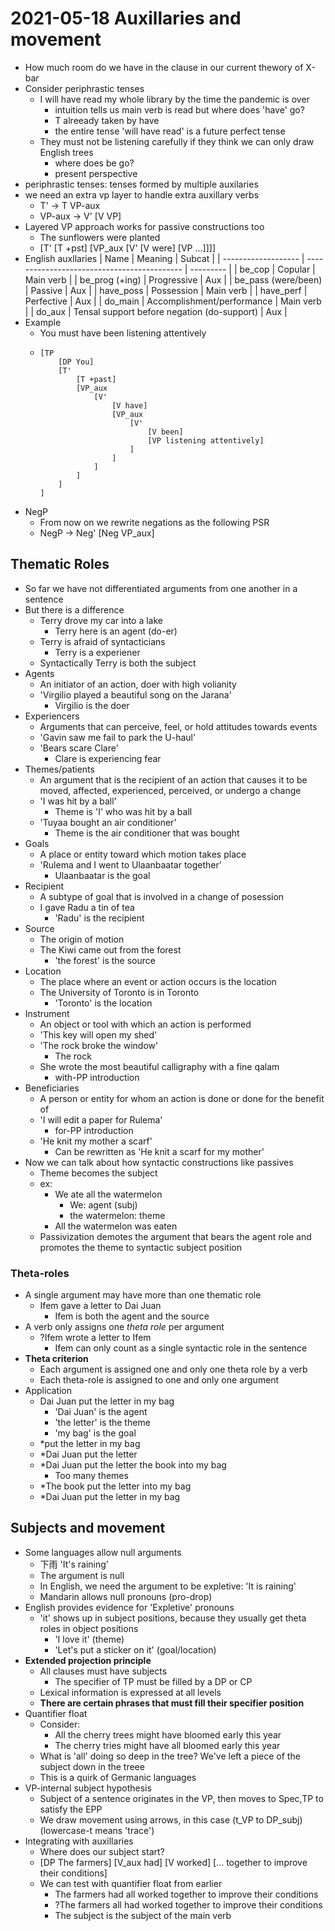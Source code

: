 # 2021-05-18 Auxillaries and movement

* How much room do we have in the clause in our current thewory of X-bar
* Consider periphrastic tenses
  * I will have read my whole library by the time the pandemic is over
    * intuition tells us main verb is read but where does 'have' go?
    * T alreeady taken by have
    *  the entire tense 'will have read' is a future perfect tense
  * They must not be listening carefully if they think we can only draw English trees
    * where does be go?
    * present perspective
* periphrastic tenses: tenses formed by multiple auxilaries
* we need an extra vp layer to handle extra auxillary verbs
  * T' -> T VP-aux
  * VP-aux -> V' [V VP]
* Layered VP approach works for passive constructions too
  * The sunflowers were planted
  * [T' [T +pst] [VP_aux [V' [V were] [VP ...]]]]
* English auxllaries
  | Name                | Meaning                                     | Subcat    |
  | ------------------- | ------------------------------------------- | --------- |
  | be_cop              | Copular                                     | Main verb |
  | be_prog (+ing)      | Progressive                                 | Aux       |
  | be_pass (were/been) | Passive                                     | Aux       |
  | have_poss           | Possession                                  | Main verb |
  | have_perf           | Perfective                                  | Aux       |
  | do_main             | Accomplishment/performance                  | Main verb |
  | do_aux              | Tensal support before negation (do-support) | Aux       |
* Example
  * You must have been listening attentively
  * 
    ```
    [TP
        [DP You]
        [T'
            [T +past]
            [VP_aux
                [V'
                    [V have]
                    [VP_aux
                        [V'
                            [V been]
                            [VP listening attentively]
                        ]
                    ]
                ]
            ]
        ]
    ]
    ```
* NegP 
  * From now on we rewrite negations as the following PSR
  * NegP -> Neg' [Neg VP_aux]
## Thematic Roles
* So far we have not differentiated arguments from one another in a sentence
* But there is a difference
  * Terry drove my car into a lake
    * Terry here is an agent (do-er)
  * Terry is afraid of syntacticians
    * Terry is a experiener
  * Syntactically Terry is both the subject
* Agents
  * An initiator of an action, doer with high volianity
  * 'Virgilio played a beautiful song on the Jarana'
    * Virgilio is the doer
* Experiencers
  * Arguments that can perceive, feel, or hold attitudes towards events
  * 'Gavin saw me fail to park the U-haul'
  * 'Bears scare Clare'
    * Clare is experiencing fear
* Themes/patients
  * An argument that is the recipient of an action that causes it to be moved, affected, experienced, perceived, or undergo a change
  * 'I was hit by a ball'
    * Theme is 'I' who was hit by a ball
  * 'Tuyaa bought an air conditioner'
    * Theme is the air conditioner that was bought
* Goals
  * A place or entity toward which motion takes place
  * 'Rulema and I went to Ulaanbaatar together'
    * Ulaanbaatar is the goal
* Recipient
  * A subtype of goal that is involved in a change of posession
  * I gave Radu a tin of tea
    * 'Radu' is the recipient
* Source
  * The origin of motion
  * The Kiwi came out from the forest
    * 'the forest' is the source 
* Location
  * The place where an event or action occurs is the location
  * The University of Toronto is in Toronto
    * 'Toronto' is the location
* Instrument
  * An object or tool with which an action is performed
  * 'This key will open my shed'
  * 'The rock broke the window'
    * The rock 
  * She wrote the most beautiful calligraphy with a fine qalam
    * with-PP introduction
* Beneficiaries
  * A person or entity for whom an action is done or done for the benefit of
  * 'I will edit a paper for Rulema'
    * for-PP introduction
  * 'He knit my mother a scarf'
    * Can be rewritten as 'He knit a scarf for my mother'
* Now we can talk about how syntactic constructions like passives
  * Theme becomes the subject
  * ex:
    * We ate all the watermelon
      * We: agent (subj)
      * the watermelon: theme
    * All  the watermelon was eaten
  * Passivization demotes the argument that bears the agent role and promotes the theme to syntactic subject position
### Theta-roles
* A single argument may have more than one thematic role
  * Ifem gave a letter to Dai Juan
    * Ifem is both the agent and the source
* A verb only assigns one *theta role* per argument
  * ?Ifem wrote a letter to Ifem
    * Ifem can only count as a single syntactic role in the sentence
* **Theta criterion**
  * Each argument is assigned one and only one theta role by a verb
  * Each theta-role is assigned to one and only one argument
* Application
  * Dai Juan put the letter in my bag
    * 'Dai Juan' is the agent
    * 'the letter' is the theme
    * 'my bag' is the goal
  * *put the letter in my bag
  * *Dai Juan put the letter
  * *Dai Juan put the letter the book into my bag
    * Too many themes
  * *The book put the letter into my bag
  * *Dai Juan put the letter in my bag

## Subjects and movement
* Some languages allow null arguments
  * 下雨 'It's raining'
  * The argument is null
  * In English, we need the argument to be expletive: 'It is raining' 
  * Mandarin allows null pronouns (pro-drop)
* English provides evidence for 'Expletive' pronouns
  * 'it' shows up in subject positions, because they usually get theta roles in object positions
    * 'I love it' (theme)
    * 'Let's put a sticker on it' (goal/location)
* **Extended projection principle**
  * All clauses must have subjects
    * The specifier of TP must be filled by a DP or CP
  * Lexical information is expressed at all levels 
  * **There are certain phrases that must fill their specifier position**
* Quantifier float
  * Consider:
    * All the cherry trees might have bloomed early this year
    * The cherry tries might have all bloomed early this year
  * What is 'all' doing so deep in the tree? We've left a piece of the subject down in the treee
  * This is a quirk of Germanic languages
* VP-internal subject hypothesis
  * Subject of a sentence originates in the VP, then moves to Spec,TP to satisfy the EPP
  * We draw movement using arrows, in this case (t_VP to DP_subj) (lowercase-t means 'trace')
* Integrating with auxillaries
  * Where does our subject start?
  * [DP The farmers] [V_aux had] [V worked] [... together to improve their conditions]
  * We can test with quantifier float from earlier
    * The farmers had all worked together to improve their conditions
    * ?The farmers all had worked together to improve their conditions
    * The subject is the subject of the main verb